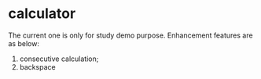 # calculator

The current one is only for study demo purpose. 
Enhancement features are as below: 
1. consecutive calculation;
2. backspace